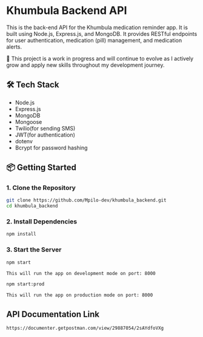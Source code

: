 # Khumbula Backend API

This is the back-end API for the Khumbula medication reminder app. It is built using Node.js, Express.js, and MongoDB. It provides RESTful endpoints for user authentication, medication (pill) management, and medication alerts.

🚧 This project is a work in progress and will continue to evolve as I actively grow and apply new skills throughout my development journey.

## 🛠 Tech Stack

- Node.js
- Express.js
- MongoDB
- Mongoose
- Twilio(for sending SMS)
- JWT(for authentication)
- dotenv
- Bcrypt for password hashing

## 📦 Getting Started

### 1. Clone the Repository

```bash
git clone https://github.com/Mpilo-dev/khumbula_backend.git
cd khumbula_backend
```

### 2. Install Dependencies

```bash
npm install
```

### 3. Start the Server

```bash
npm start

This will run the app on development mode on port: 8000

npm start:prod

This will run the app on production mode on port: 8000
```

## API Documentation Link

```bash
https://documenter.getpostman.com/view/29887054/2sAYdfoVXg
```
